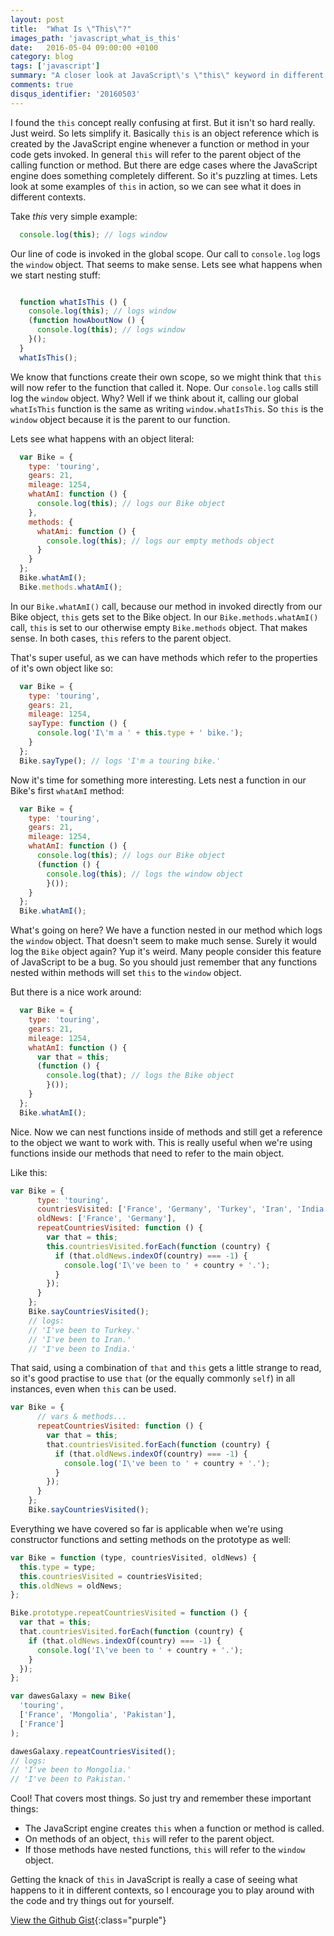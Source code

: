 ```yaml
---
layout: post
title:  "What Is \"This\"?"
images_path: 'javascript_what_is_this'
date:   2016-05-04 09:00:00 +0100
category: blog
tags: ['javascript']
summary: "A closer look at JavaScript\'s \"this\" keyword in different execution contexts"
comments: true
disqus_identifier: '20160503'
---
```


I found the `this` concept really confusing at first. But it isn't so hard really. Just weird. So lets simplify it. Basically `this` is an object reference which is created by the JavaScript engine whenever a function or method in your code gets invoked. In general `this` will refer to the parent object of the calling function or method. But there are edge cases where the JavaScript engine does something completely different. So it's puzzling at times. Lets look at some examples of `this` in action, so we can see what it does in different contexts.

Take *this* very simple example:

```javascript
  console.log(this); // logs window
```

Our line of code is invoked in the global scope. Our call to `console.log` logs the `window` object. That seems to make sense. Lets see what happens when we start nesting stuff:

```javascript

  function whatIsThis () {
    console.log(this); // logs window
    (function howAboutNow () {
      console.log(this); // logs window
    }();
  }
  whatIsThis();
```

We know that functions create their own scope, so we might think that `this` will now refer to the function that called it. Nope. Our `console.log` calls still log the `window` object. Why? Well if we think about it, calling our global `whatIsThis` function is the same as writing `window.whatIsThis`. So `this` is the `window` object because it is the parent to our function.

<!-- ![My helpful screenshot]({{ site.baseurl }}/assets/images/2.png) -->

Lets see what happens with an object literal:

```javascript
  var Bike = {
    type: 'touring',
    gears: 21,
    mileage: 1254,
    whatAmI: function () {
      console.log(this); // logs our Bike object
    },
    methods: {
      whatAmi: function () {
        console.log(this); // logs our empty methods object
      }
    }
  };
  Bike.whatAmI();
  Bike.methods.whatAmI();
```

In our `Bike.whatAmI()` call, because our method in invoked directly from our Bike object, `this` gets set to the Bike object. In our `Bike.methods.whatAmI()` call, `this` is set to our otherwise empty `Bike.methods` object. That makes sense. In both cases, `this` refers to the parent object.

That's super useful, as we can have methods which refer to the properties of it's own object like so:

```javascript
  var Bike = {
    type: 'touring',
    gears: 21,
    mileage: 1254,
    sayType: function () {
      console.log('I\'m a ' + this.type + ' bike.');
    }
  };
  Bike.sayType(); // logs 'I'm a touring bike.'
```


Now it's time for something more interesting. Lets nest a function in our Bike's first `whatAmI` method:

```javascript
  var Bike = {
    type: 'touring',
    gears: 21,
    mileage: 1254,
    whatAmI: function () {
      console.log(this); // logs our Bike object
      (function () {
        console.log(this); // logs the window object
        }());
    }
  };
  Bike.whatAmI();
```

What's going on here? We have a function nested in our method which logs the `window` object. That doesn't seem to make much sense. Surely it would log the `Bike` object again? Yup it's weird. Many people consider this feature of JavaScript to be a bug. So you should just remember that any functions nested within methods will set `this` to the `window` object.

But there is a nice work around:

```javascript
  var Bike = {
    type: 'touring',
    gears: 21,
    mileage: 1254,
    whatAmI: function () {
      var that = this;
      (function () {
        console.log(that); // logs the Bike object
        }());
    }
  };
  Bike.whatAmI();
```

Nice. Now we can nest functions inside of methods and still get a reference to the object we want to work with. This is really useful when we're using functions inside our methods that need to refer to the main object.

Like this:

```javascript
var Bike = {
      type: 'touring',
      countriesVisited: ['France', 'Germany', 'Turkey', 'Iran', 'India'],
      oldNews: ['France', 'Germany'],
      repeatCountriesVisited: function () {
        var that = this;
        this.countriesVisited.forEach(function (country) {
          if (that.oldNews.indexOf(country) === -1) {
            console.log('I\'ve been to ' + country + '.');
          }
        });
      }
    };
    Bike.sayCountriesVisited();
    // logs:
    // 'I've been to Turkey.'
    // 'I've been to Iran.'
    // 'I've been to India.'
```

That said, using a combination of `that` and `this` gets a little strange to read, so it's good practise to use `that` (or the equally commonly `self`) in all instances, even when `this` can be used.

```javascript
var Bike = {
      // vars & methods...
      repeatCountriesVisited: function () {
        var that = this;
        that.countriesVisited.forEach(function (country) {
          if (that.oldNews.indexOf(country) === -1) {
            console.log('I\'ve been to ' + country + '.');
          }
        });
      }
    };
    Bike.sayCountriesVisited();
```

Everything we have covered so far is applicable when we're using constructor functions and setting methods on the prototype as well:

```javascript
var Bike = function (type, countriesVisited, oldNews) {
  this.type = type;
  this.countriesVisited = countriesVisited;
  this.oldNews = oldNews;
};

Bike.prototype.repeatCountriesVisited = function () {
  var that = this;
  that.countriesVisited.forEach(function (country) {
    if (that.oldNews.indexOf(country) === -1) {
      console.log('I\'ve been to ' + country + '.');
    }
  });
};

var dawesGalaxy = new Bike(
  'touring',
  ['France', 'Mongolia', 'Pakistan'],
  ['France']
);

dawesGalaxy.repeatCountriesVisited();
// logs:
// 'I've been to Mongolia.'
// 'I've been to Pakistan.'
```


Cool! That covers most things. So just try and remember these important things:

- The JavaScript engine creates `this` when a function or method is called.
- On methods of an object, `this` will refer to the parent object.
- If those methods have nested functions, `this` will refer to the `window` object.

Getting the knack of `this` in JavaScript is really a case of seeing what happens to it in different contexts, so I encourage you to play around with the code and try things out for yourself.

[View the Github Gist](https://gist.github.com/jamesgraham10/d6d9d4da7a4826155f503309592e8762){:class="purple"}
